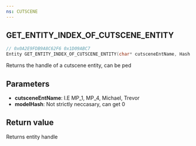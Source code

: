 ```yaml
---
ns: CUTSCENE
---
```

## GET_ENTITY_INDEX_OF_CUTSCENE_ENTITY

```c
// 0x0A2E9FDB9A8C62F6 0x1D09ABC7
Entity GET_ENTITY_INDEX_OF_CUTSCENE_ENTITY(char* cutsceneEntName, Hash modelHash);
```

Returns the handle of a cutscene entity, can be ped

## Parameters
* **cutsceneEntName**: I.E MP_1, MP_4, Michael, Trevor
* **modelHash**: Not strictly neccasary, can get 0

## Return value
Returns entity handle